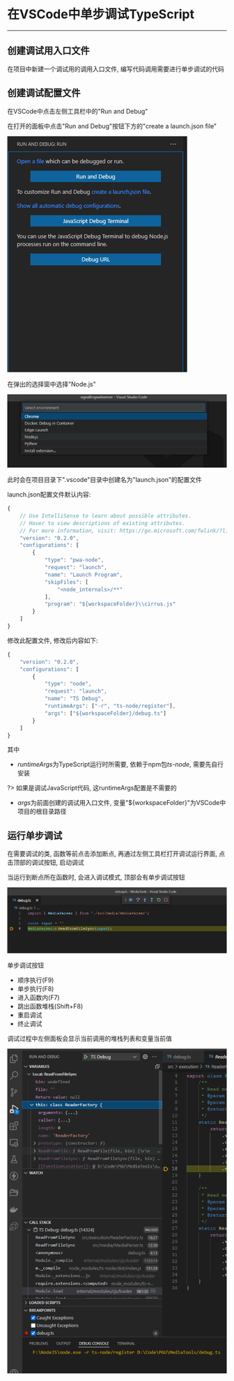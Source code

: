# 在VSCode中单步调试TypeScript

---

## 创建调试用入口文件

在项目中新建一个调试用的调用入口文件, 编写代码调用需要进行单步调试的代码

## 创建调试配置文件

在VSCode中点击左侧工具栏中的"Run and Debug"

在打开的面板中点击"Run and Debug"按钮下方的"create a launch.json file"

![](./images/TypeScript在VSCode中单步调试_1.png)

在弹出的选择窗中选择"Node.js"

![](./images/TypeScript在VSCode中单步调试_2.png)

此时会在项目目录下".vscode"目录中创建名为"launch.json"的配置文件

launch.json配置文件默认内容:

```javascript
{
    // Use IntelliSense to learn about possible attributes.
    // Hover to view descriptions of existing attributes.
    // For more information, visit: https://go.microsoft.com/fwlink/?linkid=830387
    "version": "0.2.0",
    "configurations": [
        {
            "type": "pwa-node",
            "request": "launch",
            "name": "Launch Program",
            "skipFiles": [
                "<node_internals>/**"
            ],
            "program": "${workspaceFolder}\\cirrus.js"
        }
    ]
}
```

修改此配置文件, 修改后内容如下:

```javascript
{
    "version": "0.2.0",
    "configurations": [
        {
            "type": "node",
            "request": "launch",
            "name": "TS Debug",
            "runtimeArgs": ["-r", "ts-node/register"],
            "args": ["${workspaceFolder}/debug.ts"]
        }
    ]
}
```

其中

- *runtimeArgs*为TypeScript运行时所需要, 依赖于npm包*ts-node*, 需要先自行安装

?> 如果是调试JavaScript代码, 这runtimeArgs配置是不需要的

- *args*为前面创建的调试用入口文件, 变量"${workspaceFolder}"为VSCode中项目的根目录路径

## 运行单步调试

在需要调试的类, 函数等前点击添加断点, 再通过左侧工具栏打开调试运行界面, 点击顶部的调试按钮, 启动调试

当运行到断点所在函数时, 会进入调试模式, 顶部会有单步调试按钮

![](./images/TypeScript在VSCode中单步调试_3.png)

单步调试按钮
- 顺序执行(F9)
- 单步执行(F8)
- 进入函数内(F7)
- 跳出函数堆栈(Shift+F8)
- 重启调试
- 终止调试

调试过程中左侧面板会显示当前调用的堆栈列表和变量当前值

![](./images/TypeScript在VSCode中单步调试_4.png)